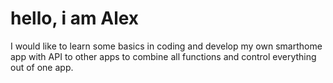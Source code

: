 # hello, i am Alex
I would like to learn some basics in coding and develop my own smarthome app with API to other apps to combine all functions and control everything out of one app.
